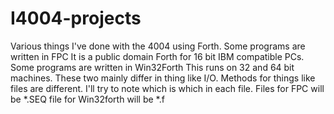 # I4004-projects
Various things I've done with the 4004 using Forth.
Some programs are written in FPC  It is a public domain Forth for 16 bit IBM compatible PCs.
Some programs are written in Win32Forth  This runs on 32 and 64 bit machines.
These two mainly differ in thing like I/O. Methods for things like files are different.
I'll try to note which is which in each file. Files for FPC will be *.SEQ file for Win32forth will be *.f



